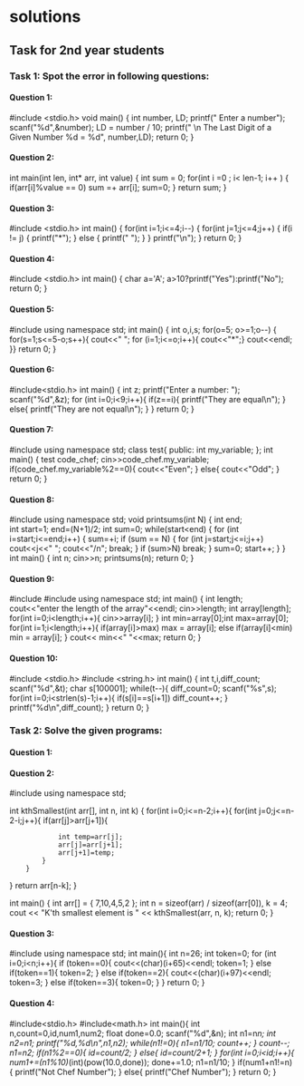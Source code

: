 # solutions
## Task for 2nd year students
### Task 1: Spot the error in following questions:

#### Question 1:

#include <stdio.h>
void main()
{
int number, LD;
printf(" Enter a number");
scanf("%d",&number);
LD = number / 10;
printf(" \n The Last Digit of a Given Number %d = %d", number,LD);
return 0;
}

#### Question 2:

int main(int len, int* arr, int value)
{
int sum = 0;
for(int i =0 ; i< len-1; i++ )
{
if(arr[i]%value == 0)
sum =+ arr[i];
sum=0;
}
return sum;
}

#### Question 3:

#include <stdio.h>
int main()
{
for(int i=1;i<=4;i--)
{
for(int j=1;j<=4;j++)
{
if(i != j)
{
printf("*");
}
else
{
printf(" ");
}
}
printf("\n");
}
return 0;
}

#### Question 4:

#include <stdio.h>
int main() {
char a='A';
a>10?printf("Yes"):printf("No");
return 0;
}

#### Question 5:

#include <iostream>
using namespace std;
int main() {
int o,i,s;
for(o=5; o>=1;o--)
{
for(s=1;s<=5-o;s++){
cout<<" ";
for (i=1;i<=o;i++){
cout<<"*";}
cout<<endl;
}}
return 0;
}

#### Question 6:
  
#include<stdio.h>
int main()
{
    int z;
    printf("Enter a number: ");
    scanf("%d",&z);
    for (int i=0;i<9;i++){
        if(z==i){
            printf("They are equal\n");
        }
        else{
            printf("They are not equal\n");
        }
    }
    return 0;
}
         
#### Question 7:
                           
#include <iostream>
using namespace std;
class test{
public:
int my_variable;
};
int main() {
test code_chef;
cin>>code_chef.my_variable;
if(code_chef.my_variable%2==0){
cout<<"Even";
}
else{
cout<<"Odd";
}
return 0;
}

#### Question 8:
 
#include<iostream>
using namespace std;
void printsums(int N)
{
int end;    
int start=1;
end=(N+1)/2; 
int sum=0;
    while(start<end)
    {
    for (int i=start;i<=end;i++)
        {
        sum=+i;
        if (sum == N)
            {
            for (int j=start;j<=i;j++)
            cout<<j<<" ";
            cout<<"/n";
            break;
            }
        if (sum>N)
        break;
        }
    sum=0;
    start++;
    }
}
int main()
{
int n;
cin>>n;
printsums(n);
return 0;
}
  
#### Question 9:
  
#include <iostream>
#include<climits>
using namespace std;
int main() {
int length;
cout<<"enter the length of the array"<<endl;
cin>>length;
int array[length];
for(int i=0;i<length;i++){
cin>>array[i];
}
int min=array[0];int max=array[0];
for(int i=1;i<length;i++){
if(array[i]>max)
max = array[i];
else if(array[i]<min)
min = array[i];
}
cout<< min<<" "<<max;
return 0;
}

#### Question 10:
                     
#include <stdio.h>
#include <string.h>
int main()
{
int t,i,diff_count;
scanf("%d",&t);
char s[100001];
while(t--){
diff_count=0;
scanf("%s",s);
for(int i=0;i<strlen(s)-1;i++){
if(s[i]==s[i+1])
diff_count++;
}
printf("%d\n",diff_count);
}
return 0;
}
                                
### Task 2: Solve the given programs:
      
#### Question 1:
                                
                                
#### Question 2:
                                
#include <iostream>
using namespace std;

int kthSmallest(int arr[], int n, int k)
{
for(int i=0;i<=n-2;i++){
		for(int j=0;j<=n-2-i;j++){
			if(arr[j]>arr[j+1]){

				int temp=arr[j];
				arr[j]=arr[j+1];
				arr[j+1]=temp;
			}
		}
}
return arr[n-k];
}

int main()
{
	int arr[] = { 7,10,4,5,2 };
	int n = sizeof(arr) / sizeof(arr[0]), k = 4;
	cout << "K'th smallest element is " << kthSmallest(arr, n, k);
	return 0;
}
  
#### Question 3:

#include<iostream>
using namespace std;
int main(){
    int n=26;
    int token=0;
    for (int i=0;i<n;i++){
        if (token==0){
            cout<<(char)(i+65)<<endl;
            token=1;
        }
        else if(token==1){
            token=2;
        }
        else if(token==2){
            cout<<(char)(i+97)<<endl;
            token=3;
        }
        else if(token==3){
            token=0;
        }
    }
    return 0;
}

#### Question 4:
                                     
#include<stdio.h>
#include<math.h>
int main(){
    int n,count=0,id,num1,num2;
    float done=0.0;
    scanf("%d",&n);
    int n1=n*n;
    int n2=n1;
    printf("%d,%d\n",n1,n2);
    while(n1!=0){
        n1=n1/10;
        count++;
    }
    count--;
    n1=n2;
    if(n1%2==0){
        id=count/2;
    }
    else{
        id=count/2+1;
    }
    for(int i=0;i<id;i++){
        num1+=(n1%10)*(int)(pow(10.0,done));
        done+=1.0;
        n1=n1/10;
    }
    if(num1+n1!=n){
        printf("Not Chef Number");
    }
    else{
        printf("Chef Number");
    }
    return 0;
}
  

   



  

